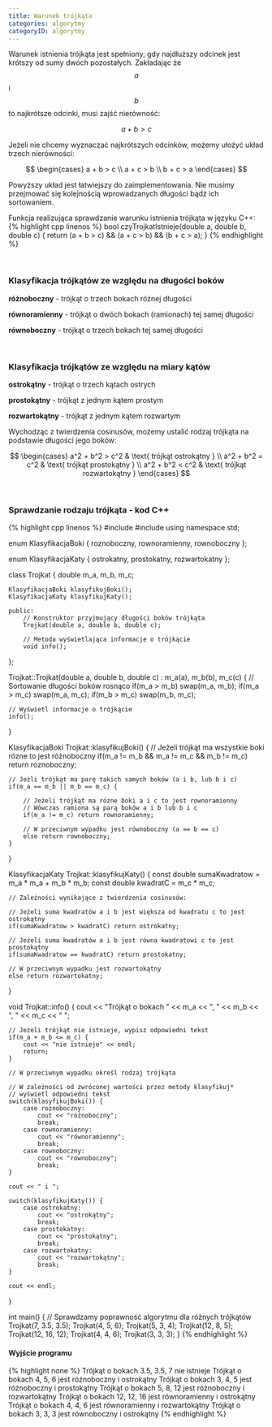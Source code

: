 ```yaml
---
title: Warunek trójkąta
categories: algorytmy
categoryID: algorytmy
---
```

Warunek istnienia trójkąta jest spełniony, gdy najdłuższy odcinek jest krótszy od sumy dwóch pozostałych. Zakładając że $$ a $$ i $$ b $$ to najkrótsze odcinki, musi zajść nierówność: 

$$ a + b > c $$

Jeżeli nie chcemy wyznaczać najkrótszych odcinków, możemy ułożyć układ trzech nierówności:

$$
\begin{cases}
a + b > c \\ 
a + c > b \\ 
b + c > a
\end{cases}
$$

Powyższy układ jest łatwiejszy do zaimplementowania. Nie musimy przejmować się kolejnością wprowadzanych długości bądź ich sortowaniem.

Funkcja realizująca sprawdzanie warunku istnienia trójkąta w języku C++:
{% highlight cpp linenos %}
bool czyTrojkatIstnieje(double a, double b, double c) {
	return (a + b > c) && 
		   (a + c > b) && 
		   (b + c > a);
}
{% endhighlight %}

<br />

### Klasyfikacja trójkątów ze względu na długości boków

**różnoboczny** - trójkąt o trzech bokach różnej długości

**równoramienny** - trójkąt o dwóch bokach (ramionach) tej samej długości

**równoboczny** - trójkąt o trzech bokach tej samej długości

<br />

### Klasyfikacja trójkątów ze względu na miary kątów

**ostrokątny** - trójkąt o trzech kątach ostrych

**prostokątny** - trójkąt z jednym kątem prostym

**rozwartokątny** - trójkąt z jednym kątem rozwartym

Wychodząc z twierdzenia cosinusów, możemy ustalić rodzaj trójkąta na podstawie długości jego boków:

$$
\begin{cases}
 a^2 + b^2 > c^2 & \text{ trójkąt ostrokątny } \\ 
 a^2 + b^2 = c^2 & \text{ trójkąt prostokątny } \\
 a^2 + b^2 < c^2 & \text{ trójkąt rozwartokątny }
\end{cases}
$$

<br />

### Sprawdzanie rodzaju trójkąta - kod C++

{% highlight cpp linenos %}
#include <iostream>
#include <algorithm>
using namespace std;

enum KlasyfikacjaBoki {
	roznoboczny,
	rownoramienny,
	rownoboczny
};

enum KlasyfikacjaKaty {
	ostrokatny,
	prostokatny,
	rozwartokatny
};

class Trojkat {
	double m_a, m_b, m_c;

	KlasyfikacjaBoki klasyfikujBoki();
	KlasyfikacjaKaty klasyfikujKaty();

	public:
		// Konstruktor przyjmujący długości boków trójkąta
		Trojkat(double a, double b, double c);

		// Metoda wyświetlająca informacje o trójkącie
		void info();
};

Trojkat::Trojkat(double a, double b, double c) : m_a(a), m_b(b), m_c(c) {
	// Sortowanie długości boków rosnąco
	if(m_a > m_b) swap(m_a, m_b);
	if(m_a > m_c) swap(m_a, m_c);
	if(m_b > m_c) swap(m_b, m_c);

	// Wyświetl informacje o trójkącie
	info();
}

KlasyfikacjaBoki Trojkat::klasyfikujBoki() {
	// Jeżeli trójkąt ma wszystkie boki rózne to jest różnoboczny
	if(m_a != m_b && m_a != m_c && m_b != m_c) return roznoboczny;

	// Jeżli trójkąt ma parę takich samych boków (a i b, lub b i c)
	if(m_a == m_b || m_b == m_c) {

		// Jeżeli trójkąt ma rózne boki a i c to jest rownoramienny
		// Wówczas ramiona są parą boków a i b lub b i c
		if(m_a != m_c) return rownoramienny;

		// W przeciwnym wypadku jest równoboczny (a == b == c)
		else return rownoboczny;
	}
}

KlasyfikacjaKaty Trojkat::klasyfikujKaty() {
	const double sumaKwadratow = m_a * m_a + m_b * m_b;
	const double kwadratC = m_c * m_c;

	// Zależności wynikające z twierdzenia cosinusów:

	// Jeżeli suma kwadratów a i b jest większa od kwadratu c to jest ostrokątny
	if(sumaKwadratow > kwadratC) return ostrokatny;

	// Jeżeli suma kwadratów a i b jest równa kwadratowi c to jest prostokątny
	if(sumaKwadratow == kwadratC) return prostokatny;

	// W przeciwnym wypadku jest rozwartokątny
	else return rozwartokatny;
}

void Trojkat::info() {
	cout << "Trójkąt o bokach "
		 << m_a << ", "
		 << m_b << ", "
		 << m_c << " ";

	// Jeżeli trójkąt nie istnieje, wypisz odpowiedni tekst
	if(m_a + m_b <= m_c) {
		cout << "nie istnieje" << endl;
		return;
	}

	// W przeciwnym wypadku określ rodzaj trójkąta

	// W zależności od zwróconej wartości przez metody klasyfikuj*
	// wyświetl odpowiedni tekst
	switch(klasyfikujBoki()) {
		case roznoboczny:
			cout << "różnoboczny";
			break;
		case rownoramienny:
			cout << "równoramienny";
			break;
		case rownoboczny:
			cout << "równoboczny";
			break;
	}

	cout << " i ";

	switch(klasyfikujKaty()) {
		case ostrokatny:
			cout << "ostrokątny";
			break;
		case prostokatny:
			cout << "prostokątny";
			break;
		case rozwartokatny:
			cout << "rozwartokątny";
			break;
	}

	cout << endl;
}

int main() {
	// Sprawdzamy poprawność algorytmu dla różnych trójkątów
	Trojkat(7, 3.5, 3.5);
	Trojkat(4, 5, 6);
	Trojkat(5, 3, 4);
	Trojkat(12, 8, 5);
	Trojkat(12, 16, 12);
	Trojkat(4, 4, 6);
	Trojkat(3, 3, 3);
}
{% endhighlight %}

#### Wyjście programu

{% highlight none %}
Trójkąt o bokach 3.5, 3.5, 7 nie istnieje
Trójkąt o bokach 4, 5, 6 jest różnoboczny i ostrokątny
Trójkąt o bokach 3, 4, 5 jest różnoboczny i prostokątny
Trójkąt o bokach 5, 8, 12 jest różnoboczny i rozwartokątny
Trójkąt o bokach 12, 12, 16 jest równoramienny i ostrokątny
Trójkąt o bokach 4, 4, 6 jest równoramienny i rozwartokątny
Trójkąt o bokach 3, 3, 3 jest równoboczny i ostrokątny
{% endhighlight %}